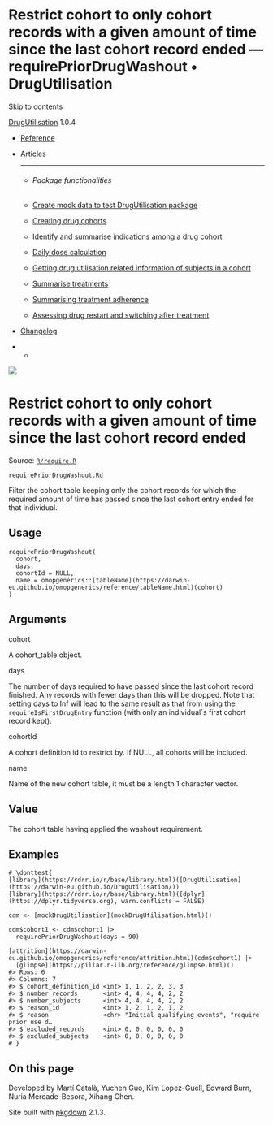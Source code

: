# Restrict cohort to only cohort records with a given amount of time since the last cohort record ended — requirePriorDrugWashout • DrugUtilisation

Skip to contents

[DrugUtilisation](../index.html) 1.0.4

  * [Reference](../reference/index.html)
  * Articles
    * * * *

    * ###### Package functionalities

    * [Create mock data to test DrugUtilisation package](../articles/mock_data.html)
    * [Creating drug cohorts](../articles/create_cohorts.html)
    * [Identify and summarise indications among a drug cohort](../articles/indication.html)
    * [Daily dose calculation](../articles/daily_dose_calculation.html)
    * [Getting drug utilisation related information of subjects in a cohort](../articles/drug_utilisation.html)
    * [Summarise treatments](../articles/summarise_treatments.html)
    * [Summarising treatment adherence](../articles/treatment_discontinuation.html)
    * [Assessing drug restart and switching after treatment](../articles/drug_restart.html)
  * [Changelog](../news/index.html)


  *   * [](https://github.com/darwin-eu/DrugUtilisation/)



![](../logo.png)

# Restrict cohort to only cohort records with a given amount of time since the last cohort record ended

Source: [`R/require.R`](https://github.com/darwin-eu/DrugUtilisation/blob/v1.0.4/R/require.R)

`requirePriorDrugWashout.Rd`

Filter the cohort table keeping only the cohort records for which the required amount of time has passed since the last cohort entry ended for that individual.

## Usage
    
    
    requirePriorDrugWashout(
      cohort,
      days,
      cohortId = NULL,
      name = omopgenerics::[tableName](https://darwin-eu.github.io/omopgenerics/reference/tableName.html)(cohort)
    )

## Arguments

cohort
    

A cohort_table object.

days
    

The number of days required to have passed since the last cohort record finished. Any records with fewer days than this will be dropped. Note that setting days to Inf will lead to the same result as that from using the `requireIsFirstDrugEntry` function (with only an individual´s first cohort record kept).

cohortId
    

A cohort definition id to restrict by. If NULL, all cohorts will be included.

name
    

Name of the new cohort table, it must be a length 1 character vector.

## Value

The cohort table having applied the washout requirement.

## Examples
    
    
    # \donttest{
    [library](https://rdrr.io/r/base/library.html)([DrugUtilisation](https://darwin-eu.github.io/DrugUtilisation/))
    [library](https://rdrr.io/r/base/library.html)([dplyr](https://dplyr.tidyverse.org), warn.conflicts = FALSE)
    
    cdm <- [mockDrugUtilisation](mockDrugUtilisation.html)()
    
    cdm$cohort1 <- cdm$cohort1 |>
      requirePriorDrugWashout(days = 90)
    
    [attrition](https://darwin-eu.github.io/omopgenerics/reference/attrition.html)(cdm$cohort1) |>
      [glimpse](https://pillar.r-lib.org/reference/glimpse.html)()
    #> Rows: 6
    #> Columns: 7
    #> $ cohort_definition_id <int> 1, 1, 2, 2, 3, 3
    #> $ number_records       <int> 4, 4, 4, 4, 2, 2
    #> $ number_subjects      <int> 4, 4, 4, 4, 2, 2
    #> $ reason_id            <int> 1, 2, 1, 2, 1, 2
    #> $ reason               <chr> "Initial qualifying events", "require prior use d…
    #> $ excluded_records     <int> 0, 0, 0, 0, 0, 0
    #> $ excluded_subjects    <int> 0, 0, 0, 0, 0, 0
    # }
    
    

## On this page

Developed by Martí Català, Yuchen Guo, Kim Lopez-Guell, Edward Burn, Nuria Mercade-Besora, Xihang Chen.

Site built with [pkgdown](https://pkgdown.r-lib.org/) 2.1.3.
